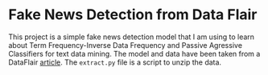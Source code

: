 # Fake News Detection from Data Flair

This project is a simple fake news detection model that I am using to learn about Term Frequency-Inverse Data Frequency and Passive Agressive Classifiers for text data mining. The model and data have been taken from a DataFlair [article](https://data-flair.training/blogs/advanced-python-project-detecting-fake-news/). 
The `extract.py` file is a script to unzip the data.

